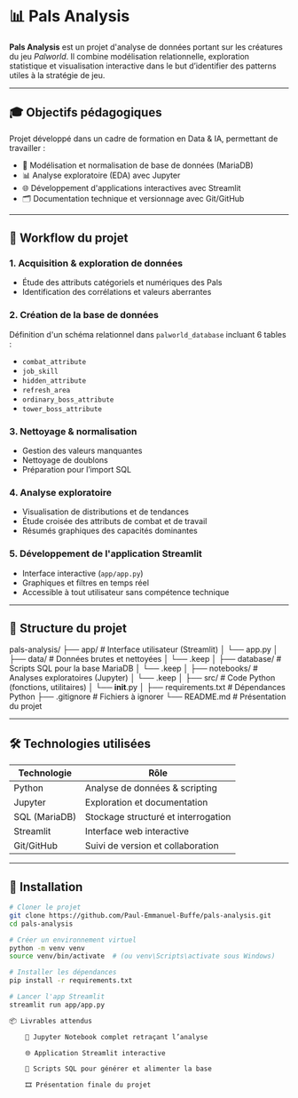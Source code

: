 # 📊 Pals Analysis

**Pals Analysis** est un projet d'analyse de données portant sur les créatures du jeu *Palworld*. Il combine modélisation relationnelle, exploration statistique et visualisation interactive dans le but d’identifier des patterns utiles à la stratégie de jeu.

---

## 🎓 Objectifs pédagogiques

Projet développé dans un cadre de formation en Data & IA, permettant de travailler :

- 📁 Modélisation et normalisation de base de données (MariaDB)
- 📊 Analyse exploratoire (EDA) avec Jupyter
- 🌐 Développement d'applications interactives avec Streamlit
- 🗂️ Documentation technique et versionnage avec Git/GitHub

---

## 🧠 Workflow du projet

### 1. Acquisition & exploration de données

- Étude des attributs catégoriels et numériques des Pals
- Identification des corrélations et valeurs aberrantes

### 2. Création de la base de données

Définition d'un schéma relationnel dans `palworld_database` incluant 6 tables :

- `combat_attribute`
- `job_skill`
- `hidden_attribute`
- `refresh_area`
- `ordinary_boss_attribute`
- `tower_boss_attribute`

### 3. Nettoyage & normalisation

- Gestion des valeurs manquantes
- Nettoyage de doublons
- Préparation pour l’import SQL

### 4. Analyse exploratoire

- Visualisation de distributions et de tendances
- Étude croisée des attributs de combat et de travail
- Résumés graphiques des capacités dominantes

### 5. Développement de l'application Streamlit

- Interface interactive (`app/app.py`)
- Graphiques et filtres en temps réel
- Accessible à tout utilisateur sans compétence technique

---

## 📁 Structure du projet

pals-analysis/
├── app/                  # Interface utilisateur (Streamlit)
│   └── app.py
│
├── data/                 # Données brutes et nettoyées
│   └── .keep
│
├── database/             # Scripts SQL pour la base MariaDB
│   └── .keep
│
├── notebooks/            # Analyses exploratoires (Jupyter)
│   └── .keep
│
├── src/                  # Code Python (fonctions, utilitaires)
│   └── __init__.py
│
├── requirements.txt      # Dépendances Python
├── .gitignore            # Fichiers à ignorer
└── README.md             # Présentation du projet



---

## 🛠️ Technologies utilisées

| Technologie    | Rôle                                   |
|----------------|----------------------------------------|
| Python         | Analyse de données & scripting         |
| Jupyter        | Exploration et documentation           |
| SQL (MariaDB)  | Stockage structuré et interrogation     |
| Streamlit      | Interface web interactive               |
| Git/GitHub     | Suivi de version et collaboration       |

---

## 🚀 Installation

```bash
# Cloner le projet
git clone https://github.com/Paul-Emmanuel-Buffe/pals-analysis.git
cd pals-analysis

# Créer un environnement virtuel
python -m venv venv
source venv/bin/activate  # (ou venv\Scripts\activate sous Windows)

# Installer les dépendances
pip install -r requirements.txt

# Lancer l'app Streamlit
streamlit run app/app.py

📦 Livrables attendus

    📘 Jupyter Notebook complet retraçant l’analyse

    🌐 Application Streamlit interactive

    🧾 Scripts SQL pour générer et alimenter la base

    🎞️ Présentation finale du projet
